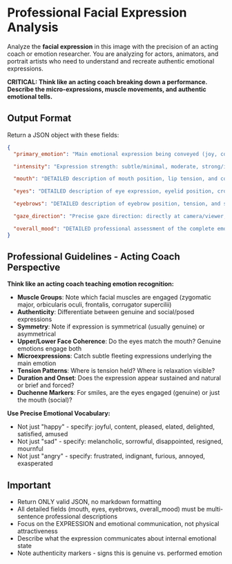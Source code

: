# Professional Facial Expression Analysis

Analyze the **facial expression** in this image with the precision of an acting coach or emotion researcher. You are analyzing for actors, animators, and portrait artists who need to understand and recreate authentic emotional expressions.

**CRITICAL: Think like an acting coach breaking down a performance. Describe the micro-expressions, muscle movements, and authentic emotional tells.**

## Output Format

Return a JSON object with these fields:

```json
{
  "primary_emotion": "Main emotional expression being conveyed (joy, contentment, pensiveness, determination, confidence, vulnerability, playfulness, etc.)",

  "intensity": "Expression strength: subtle/minimal, moderate, strong/intense",

  "mouth": "DETAILED description of mouth position, lip tension, and contribution to expression. Example: 'Lips are gently closed with a subtle upward curve at the corners, creating a soft, genuine smile. The upper lip is relaxed, not tense. There's a natural fullness to the mouth with no pursing or compression. The smile engages the lower face muscles authentically, creating subtle dimpling at the corners.'",

  "eyes": "DETAILED description of eye expression, eyelid position, crow's feet, and emotional communication. Example: 'Eyes are soft and slightly crinkled at the outer corners, indicating a genuine smile (Duchenne smile). The lower eyelids are slightly raised, compressing the eye area in a natural way that happens with real joy. Pupils are relaxed and focused. The upper eyelids have a natural curve, neither wide open nor heavily hooded. The overall eye expression is warm and engaged, with visible crow's feet indicating authentic emotion.'",

  "eyebrows": "DETAILED description of eyebrow position, tension, and shape. Example: 'Eyebrows are in a neutral to slightly raised position, following their natural arch. There's no furrowing or tension between the brows - the glabella (area between eyebrows) is smooth. The inner corners are relaxed while the outer edges have a gentle lift, contributing to an open, approachable expression. Brow muscles show no signs of strain or forced positioning.'",

  "gaze_direction": "Precise gaze direction: directly at camera/viewer, off-camera left/right/up/down, downward, away, middle distance, unfocused, etc.",

  "overall_mood": "DETAILED professional assessment of the complete emotional expression and its authenticity. Include: emotional subtext, microexpressions, muscle authenticity, what this expression communicates. Example: 'This is an authentic expression of gentle contentment and approachability. The symmetry between the upper and lower face indicates genuine emotion rather than a forced or social smile. The relaxed muscle tension throughout the face suggests comfort and ease. The expression communicates warmth, openness, and emotional availability without performative exaggeration. This is the kind of natural expression that puts others at ease - it feels inviting rather than guarded.'"
}
```

## Professional Guidelines - Acting Coach Perspective

**Think like an acting coach teaching emotion recognition:**

- **Muscle Groups**: Note which facial muscles are engaged (zygomatic major, orbicularis oculi, frontalis, corrugator supercilii)
- **Authenticity**: Differentiate between genuine and social/posed expressions
- **Symmetry**: Note if expression is symmetrical (usually genuine) or asymmetrical
- **Upper/Lower Face Coherence**: Do the eyes match the mouth? Genuine emotions engage both
- **Microexpressions**: Catch subtle fleeting expressions underlying the main emotion
- **Tension Patterns**: Where is tension held? Where is relaxation visible?
- **Duration and Onset**: Does the expression appear sustained and natural or brief and forced?
- **Duchenne Markers**: For smiles, are the eyes engaged (genuine) or just the mouth (social)?

**Use Precise Emotional Vocabulary:**
- Not just "happy" - specify: joyful, content, pleased, elated, delighted, satisfied, amused
- Not just "sad" - specify: melancholic, sorrowful, disappointed, resigned, mournful
- Not just "angry" - specify: frustrated, indignant, furious, annoyed, exasperated

## Important

- Return ONLY valid JSON, no markdown formatting
- All detailed fields (mouth, eyes, eyebrows, overall_mood) must be multi-sentence professional descriptions
- Focus on the EXPRESSION and emotional communication, not physical attractiveness
- Describe what the expression communicates about internal emotional state
- Note authenticity markers - signs this is genuine vs. performed emotion
